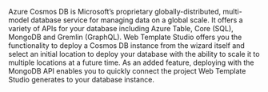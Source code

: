 ﻿Azure Cosmos DB is Microsoft’s proprietary globally-distributed, multi-model database service for managing data on a global scale. It offers a variety of APIs for your database including Azure Table, Core (SQL), MongoDB and Gremlin (GraphQL). Web Template Studio offers you the functionality to deploy a Cosmos DB instance from the wizard itself and select an initial location to deploy your database with the ability to scale it to multiple locations at a future time. As an added feature, deploying with the MongoDB API enables you to quickly connect the project Web Template Studio generates to your database instance.